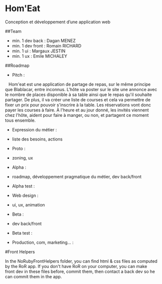 # Hom'Eat

Conception et développement d’une application web

##Team

- min. 1 dev back : Dagan MENEZ
- min. 1 dev front : Romain RICHARD
- min. 1 ui : Margaux JESTIN
- min. 1 ux : Emile MICHALEY

##Roadmap

- Pitch :

    Hom'eat est une application de partage de repas, sur le même principe que Blablacar, entre inconnus. L'hôte va poster sur le site une annonce avec le nombre de places disponible à sa table ainsi que le repas qu'il souhaite partager. De plus, il va créer une liste de courses et cela va permettre de fixer un prix pour pouvoir s'inscrire à la table. Les réservations vont donc payer les courses à faire. À l'heure et au jour donné, les invités viennent chez l'hôte, aident pour faire à manger, ou non, et partagent ce moment tous ensemble. 
    
- Expression du métier : 
 - liste des besoins, actions
 
- Proto :
 - zoning, ux
 
- Alpha :
 - roadmap, développement pragmatique du métier, dev back/front
 
- Alpha test :

- Web design :
 - ui, ux, animation
 
- Beta :
 - dev back/front
 
- Beta test :

- Production, com, marketing... : 


#Front Helpers

 In the NoRubyFrontHelpers folder, you can find html & css files as computed by the RoR app. If you don't have RoR on your computer, you can make front dev in these files before, commit them, then contact a back dev so he can commit them in the app.
